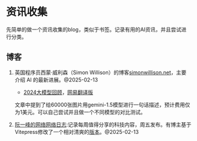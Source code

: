# 资讯收集
先简单的做一个资讯收集的blog，类似于书签。记录有用的AI资讯，并且尝试进行分类。

## 博客
1. 英国程序员西蒙·威利森（Simon Willison）的博客[simonwillison.net](https://simonwillison.net/)，主要介绍 AI 的最新进展。@2025-02-13
    - [2024大模型回顾](https://simonwillison.net/2024/Dec/31/llms-in-2024/)，[网易翻译版](https://www.163.com/dy/article/JKTHVG4C0511AQHO.html)
    
    文章中提到了给60000张图片用gemini-1.5模型进行一句话描述，预计费用仅为1美元。可以自己尝试并且做一个不同模型的对比测试。

2. [阮一峰的网络网络日志](https://www.ruanyifeng.com/blog/):记录每周值得分享的科技内容，周五发布。有博主基于Vitepress修改了一个相对清爽的[版本](https://ruanyf-weekly.plantree.me/weekly/issue-332)。@2025-02-13
